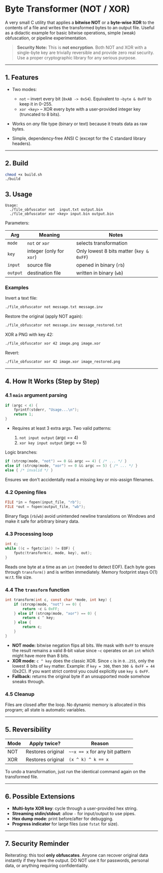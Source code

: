 # Byte Transformer (NOT / XOR)

A very small C utility that applies a **bitwise NOT** or a **byte-wise XOR** to the contents of a file and writes the transformed bytes to an output file. Useful as a didactic example for basic bitwise operations, simple (weak) obfuscation, or pipeline experimentation.

> **Security Note:** This is **not encryption**. Both NOT and XOR with a single-byte key are trivially reversible and provide zero real security. Use a proper cryptographic library for any serious purpose.

---

## 1. Features

* Two modes:

  * `not` – invert every bit (`0xAB -> 0x54`). Equivalent to `~byte & 0xFF` to keep it in 0–255.
  * `xor <key>` – XOR every byte with a user‑provided integer key (truncated to 8 bits).
* Works on *any* file type (binary or text) because it treats data as raw bytes.
* Simple, dependency‑free ANSI C (except for the C standard library headers).

---

## 2. Build

```bash
chmod +x build.sh
./build
```

## 3. Usage

```
Usage:
  ./file_obfuscator not  input.txt output.bin
  ./file_obfuscator xor <key> input.bin output.bin
```

Parameters:

| Arg      | Meaning                  | Notes                                    |
| -------- | ------------------------ | ---------------------------------------- |
| `mode`   | `not` or `xor`           | selects transformation                   |
| `key`    | integer (only for `xor`) | Only lowest 8 bits matter (`key & 0xFF`) |
| `input`  | source file              | opened in binary (`rb`)                  |
| `output` | destination file         | written in binary (`wb`)                 |

### Examples

Invert a text file:

```bash
./file_obfuscator not message.txt message.inv
```

Restore the original (apply NOT again):

```bash
./file_obfuscator not message.inv message_restored.txt
```

XOR a PNG with key 42:

```bash
./file_obfuscator xor 42 image.png image.xor
```

Revert:

```bash
./file_obfuscator xor 42 image.xor image_restored.png
```

---

## 4. How It Works (Step by Step)

### 4.1 `main` argument parsing

```c
if (argc < 4) {
    fprintf(stderr, "Usage...\n");
    return 1;
}
```

* Requires at least 3 extra args. Two valid patterns:

  1. `not input output` (argc == 4)
  2. `xor key input output` (argc == 5)

Logic branches:

```c
if (strcmp(mode, "not") == 0 && argc == 4) { /* ... */ }
else if (strcmp(mode, "xor") == 0 && argc == 5) { /* ... */ }
else { /* invalid */ }
```

Ensures we don't accidentally read a missing key or mis-assign filenames.

### 4.2 Opening files

```c
FILE *in = fopen(input_file, "rb");
FILE *out = fopen(output_file, "wb");
```

Binary flags (`rb`/`wb`) avoid unintended newline translations on Windows and make it safe for arbitrary binary data.

### 4.3 Processing loop

```c
int c;
while ((c = fgetc(in)) != EOF) {
    fputc(transform(c, mode, key), out);
}
```

Reads one byte at a time as an `int` (needed to detect EOF). Each byte goes through `transform()` and is written immediately. Memory footprint stays O(1) w\.r.t. file size.

### 4.4 The `transform` function

```c
int transform(int c, const char *mode, int key) {
    if (strcmp(mode, "not") == 0) {
        return ~c & 0xFF;
    } else if (strcmp(mode, "xor") == 0) {
        return c ^ key;
    } else {
        return c;
    }
}
```

* **NOT mode:** bitwise negation flips all bits. We mask with `0xFF` to ensure the result remains a valid 8‑bit value since `~c` operates on an `int` which might have more than 8 bits.
* **XOR mode:** `c ^ key` does the classic XOR. Since `c` is in `0..255`, only the lowest 8 bits of `key` matter. Example: if `key = 300`, then `300 & 0xFF = 44` (0x2C). If you want strict control you could explicitly use `key & 0xFF`.
* **Fallback:** returns the original byte if an unsupported mode somehow sneaks through.

### 4.5 Cleanup

Files are closed after the loop. No dynamic memory is allocated in this program; all state is automatic variables.

---

## 5. Reversibility

| Mode | Apply twice?      | Reason                         |
| ---- | ----------------- | ------------------------------ |
| NOT  | Restores original | `~~x == x` for any bit pattern |
| XOR  | Restores original | `(x ^ k) ^ k == x`             |

To undo a transformation, just run the identical command again on the transformed file.

---

## 6. Possible Extensions

* **Multi-byte XOR key**: cycle through a user-provided hex string.
* **Streaming stdin/stdout**: allow `-` for input/output to use pipes.
* **Hex dump mode**: print before/after for debugging.
* **Progress indicator** for large files (use `fstat` for size).

---

## 7. Security Reminder

Reiterating: this tool **only obfuscates**. Anyone can recover original data instantly if they have the output. DO NOT use it for passwords, personal data, or anything requiring confidentiality.